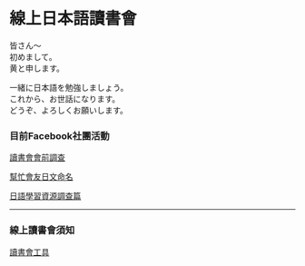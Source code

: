 # 線上日本語讀書會

皆さん〜  
初めまして。  
黄と申します。  
  
一緒に日本語を勉強しましょう。  
これから、お世話になります。  
どうぞ、よろしくお願いします。  

### 目前Facebook社團活動

[讀書會會前調查](https://www.facebook.com/groups/1113446758690591/permalink/1120418707993396/)

[幫忙會友日文命名](https://www.facebook.com/groups/1113446758690591/permalink/1120482724653661/)

[日語學習資源調查篇](https://www.facebook.com/groups/1113446758690591/permalink/1120567804645153/)

-----

### 線上讀書會須知

[讀書會工具](https://www.facebook.com/groups/1113446758690591/permalink/1120225591346041/)
